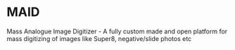 # MAID
Mass Analogue Image Digitizer - A fully custom made and open platform for mass digitizing of images like Super8, negative/slide photos etc
